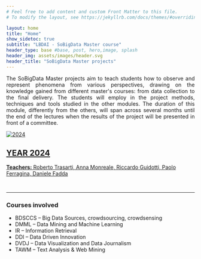 ```yaml
---
# Feel free to add content and custom Front Matter to this file.
# To modify the layout, see https://jekyllrb.com/docs/themes/#overriding-theme-defaults

layout: home
title: "Home"
show_sidetoc: true
subtitle: "LBDAI - SoBigData Master course"
header_type: base #base, post, hero,image, splash
header_img: assets/images/header.svg
header_title: "SoBigData Master projects"
---
```


<div class="container py-1">
<div class="row">
        <div class="col-md-12">
            <p class="lead" style="text-align:justify">The SoBigData Master projects aim to teach students how to observe and represent phenomena from various perspectives, drawing on the knowledge gained from different master's courses: from data collection to the final delivery. The students will employ in the project methods, techniques and tools studied in the other modules. The duration of this module, differently from the others, will span across several months until the end of the lectures when the results of the project will be presented in front of a committee.</p>
        </div>
    </div>
</div>

[//]: # (Years)

<div class="container py-3" id="projects-container">
    <a href="{{site.baseurl}}/2024.html">
        <div class="row py-3 my-3 project" style="height:150px;" >
                <div class="col-md-4" >
                    <div class="col-md-4" >
                        <div class="project-img"  style="width:150px"><img src="{{site.baseurl}}/assets/images/g1_spot_tv.png" alt="2024"></div>
                    </div>
                </div>
                <div class="col-md-8">
                    <h2>YEAR 2024</h2>
                    <p class="students">
                        <strong>Teachers:</strong> Roberto Trasarti, Anna Monreale, Riccardo Guidotti, Paolo Ferragina, Daniele Fadda
                    </p>
                </div>
        </div>
    </a>
</div>

<div class="container py-1">
    <div class="row">
        <div class="col-md-12">
            <hr>
            <h3>Courses involved</h3>
            <ul>
                <li>BDSCCS – Big Data Sources, crowdsourcing, crowdsensing</li>
                <li>DMML – Data Mining and Machine Learning</li>
                <li>IR – Information Retrieval</li>
                <li>DDI – Data Driven Innovation</li>
                <li>DVDJ – Data Visualization and Data Journalism</li>
                <li>TAWM – Text Analysis & Web Mining</li>
            </ul>
        </div>
    </div>
</div>